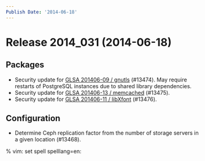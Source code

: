 ```yaml
---
Publish Date: '2014-06-18'
---
```


# Release 2014_031 (2014-06-18)

## Packages

- Security update for [GLSA 201406-09 / gnutls](http://www.gentoo.org/security/en/glsa/glsa-201406-09.xml) (#13474). May
  require restarts of PostgreSQL instances due to shared library dependencies.
- Security update for [GLSA 201406-13 / memcached](http://www.gentoo.org/security/en/glsa/glsa-201406-13.xml) (#13475).
- Security update for [GLSA 201406-11 / libXfont](http://www.gentoo.org/security/en/glsa/glsa-201406-11.xml) (#13476).

## Configuration

- Determine Ceph replication factor from the number of storage servers in a
  given location (#13468).

% vim: set spell spelllang=en:
